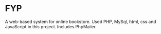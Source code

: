 # FYP
A web-based system for online bookstore.
Used PHP, MySql, html, css and JavaScript in this project.
Includes PhpMailer.

